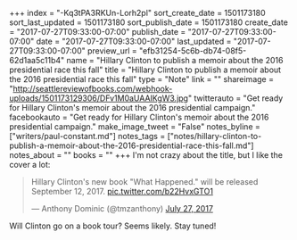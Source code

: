 +++
index = "-Kq3tPA3RKUn-Lorh2pl"
sort_create_date = 1501173180
sort_last_updated = 1501173180
sort_publish_date = 1501173180
create_date = "2017-07-27T09:33:00-07:00"
publish_date = "2017-07-27T09:33:00-07:00"
date = "2017-07-27T09:33:00-07:00"
last_updated = "2017-07-27T09:33:00-07:00"
preview_url = "efb31254-5c6b-db74-08f5-62d1aa5c11b4"
name = "Hillary Clinton to publish a memoir about the 2016 presidential race this fall"
title = "Hillary Clinton to publish a memoir about the 2016 presidential race this fall"
type = "Note"
link = ""
shareimage = "http://seattlereviewofbooks.com/webhook-uploads/1501173129306/DFv1M0aUAAIKgW3.jpg"
twitterauto = "Get ready for Hillary Clinton's memoir about the 2016 presidential campaign."
facebookauto = "Get ready for Hillary Clinton's memoir about the 2016 presidential campaign."
make_image_tweet = "False"
notes_byline = ["writers/paul-constant.md"]
notes_tags = ["notes/hillary-clinton-to-publish-a-memoir-about-the-2016-presidential-race-this-fall.md"]
notes_about = ""
books = ""
+++
I'm not crazy about the title, but I like the cover a lot:

<blockquote class="twitter-tweet" data-lang="en"><p lang="en" dir="ltr">Hillary Clinton&#39;s new book &quot;What Happened.&quot; will be released September 12, 2017. <a href="https://t.co/b22HvxGTO1">pic.twitter.com/b22HvxGTO1</a></p>&mdash; Anthony Dominic (@tmzanthony) <a href="https://twitter.com/tmzanthony/status/890574972497690624">July 27, 2017</a></blockquote>

Will Clinton go on a book tour? Seems likely. Stay tuned!